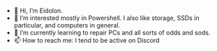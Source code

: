 - 👋 Hi, I’m Eidolon.
- 👀 I’m interested mostly in Powershell. I also like storage, SSDs in particular, and computers in general.
- 🌱 I’m currently learning to repair PCs and all sorts of odds and sods.
- 📫 How to reach me: I tend to be active on Discord

<!---
o0Eidolon0o/o0Eidolon0o is a ✨ special ✨ repository because its `README.md` (this file) appears on your GitHub profile.
You can click the Preview link to take a look at your changes.
--->
